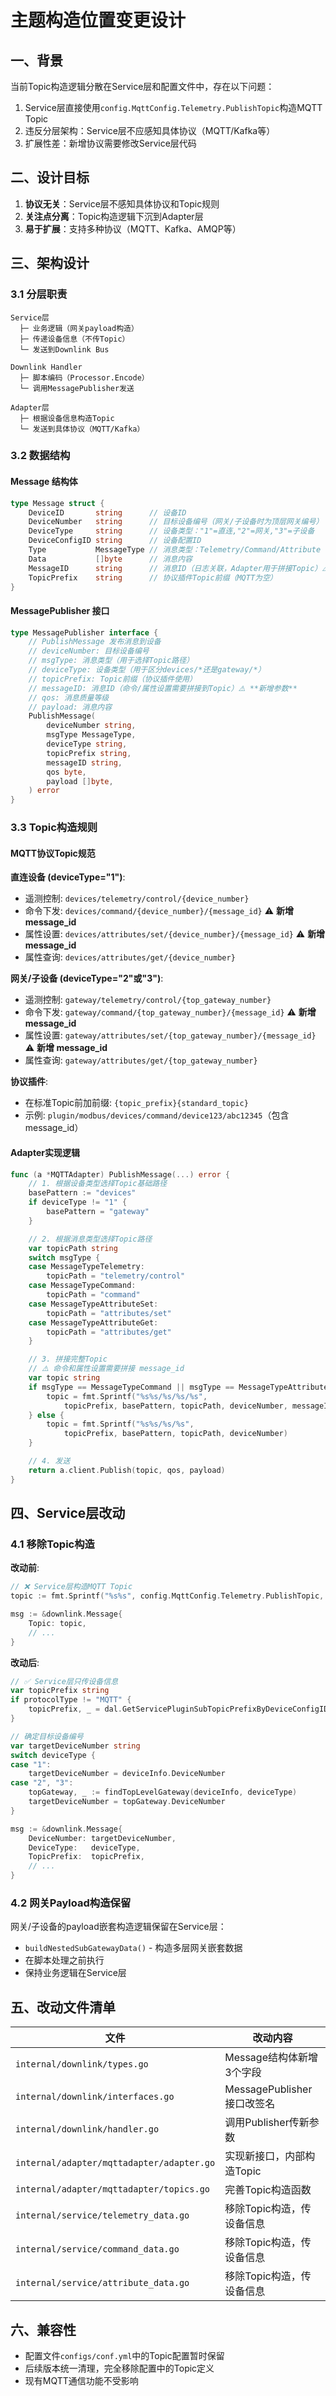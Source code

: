 # 主题构造位置变更设计

## 一、背景

当前Topic构造逻辑分散在Service层和配置文件中，存在以下问题：
1. Service层直接使用`config.MqttConfig.Telemetry.PublishTopic`构造MQTT Topic
2. 违反分层架构：Service层不应感知具体协议（MQTT/Kafka等）
3. 扩展性差：新增协议需要修改Service层代码

## 二、设计目标

1. **协议无关**：Service层不感知具体协议和Topic规则
2. **关注点分离**：Topic构造逻辑下沉到Adapter层
3. **易于扩展**：支持多种协议（MQTT、Kafka、AMQP等）

## 三、架构设计

### 3.1 分层职责

```
Service层
  ├─ 业务逻辑（网关payload构造）
  ├─ 传递设备信息（不传Topic）
  └─ 发送到Downlink Bus

Downlink Handler
  ├─ 脚本编码（Processor.Encode）
  └─ 调用MessagePublisher发送

Adapter层
  ├─ 根据设备信息构造Topic
  └─ 发送到具体协议（MQTT/Kafka）
```

### 3.2 数据结构

#### Message 结构体
```go
type Message struct {
    DeviceID       string      // 设备ID
    DeviceNumber   string      // 目标设备编号（网关/子设备时为顶层网关编号）
    DeviceType     string      // 设备类型："1"=直连,"2"=网关,"3"=子设备
    DeviceConfigID string      // 设备配置ID
    Type           MessageType // 消息类型：Telemetry/Command/Attribute
    Data           []byte      // 消息内容
    MessageID      string      // 消息ID（日志关联，Adapter用于拼接Topic）⚠️
    TopicPrefix    string      // 协议插件Topic前缀（MQTT为空）
}
```

#### MessagePublisher 接口
```go
type MessagePublisher interface {
    // PublishMessage 发布消息到设备
    // deviceNumber: 目标设备编号
    // msgType: 消息类型（用于选择Topic路径）
    // deviceType: 设备类型（用于区分devices/*还是gateway/*）
    // topicPrefix: Topic前缀（协议插件使用）
    // messageID: 消息ID（命令/属性设置需要拼接到Topic）⚠️ **新增参数**
    // qos: 消息质量等级
    // payload: 消息内容
    PublishMessage(
        deviceNumber string,
        msgType MessageType,
        deviceType string,
        topicPrefix string,
        messageID string,
        qos byte,
        payload []byte,
    ) error
}
```

### 3.3 Topic构造规则

#### MQTT协议Topic规范

**直连设备 (deviceType="1")**:
- 遥测控制: `devices/telemetry/control/{device_number}`
- 命令下发: `devices/command/{device_number}/{message_id}` ⚠️ **新增 message_id**
- 属性设置: `devices/attributes/set/{device_number}/{message_id}` ⚠️ **新增 message_id**
- 属性查询: `devices/attributes/get/{device_number}`

**网关/子设备 (deviceType="2"或"3")**:
- 遥测控制: `gateway/telemetry/control/{top_gateway_number}`
- 命令下发: `gateway/command/{top_gateway_number}/{message_id}` ⚠️ **新增 message_id**
- 属性设置: `gateway/attributes/set/{top_gateway_number}/{message_id}` ⚠️ **新增 message_id**
- 属性查询: `gateway/attributes/get/{top_gateway_number}`

**协议插件**:
- 在标准Topic前加前缀: `{topic_prefix}{standard_topic}`
- 示例: `plugin/modbus/devices/command/device123/abc12345`（包含 message_id）

#### Adapter实现逻辑
```go
func (a *MQTTAdapter) PublishMessage(...) error {
    // 1. 根据设备类型选择Topic基础路径
    basePattern := "devices"
    if deviceType != "1" {
        basePattern = "gateway"
    }

    // 2. 根据消息类型选择Topic路径
    var topicPath string
    switch msgType {
    case MessageTypeTelemetry:
        topicPath = "telemetry/control"
    case MessageTypeCommand:
        topicPath = "command"
    case MessageTypeAttributeSet:
        topicPath = "attributes/set"
    case MessageTypeAttributeGet:
        topicPath = "attributes/get"
    }

    // 3. 拼接完整Topic
    // ⚠️ 命令和属性设置需要拼接 message_id
    var topic string
    if msgType == MessageTypeCommand || msgType == MessageTypeAttributeSet {
        topic = fmt.Sprintf("%s%s/%s/%s/%s",
            topicPrefix, basePattern, topicPath, deviceNumber, messageID)
    } else {
        topic = fmt.Sprintf("%s%s/%s/%s",
            topicPrefix, basePattern, topicPath, deviceNumber)
    }

    // 4. 发送
    return a.client.Publish(topic, qos, payload)
}
```

## 四、Service层改动

### 4.1 移除Topic构造

**改动前**:
```go
// ❌ Service层构造MQTT Topic
topic := fmt.Sprintf("%s%s", config.MqttConfig.Telemetry.PublishTopic, deviceInfo.DeviceNumber)

msg := &downlink.Message{
    Topic: topic,
    // ...
}
```

**改动后**:
```go
// ✅ Service层只传设备信息
var topicPrefix string
if protocolType != "MQTT" {
    topicPrefix, _ = dal.GetServicePluginSubTopicPrefixByDeviceConfigID(...)
}

// 确定目标设备编号
var targetDeviceNumber string
switch deviceType {
case "1":
    targetDeviceNumber = deviceInfo.DeviceNumber
case "2", "3":
    topGateway, _ := findTopLevelGateway(deviceInfo, deviceType)
    targetDeviceNumber = topGateway.DeviceNumber
}

msg := &downlink.Message{
    DeviceNumber: targetDeviceNumber,
    DeviceType:   deviceType,
    TopicPrefix:  topicPrefix,
    // ...
}
```

### 4.2 网关Payload构造保留

网关/子设备的payload嵌套构造逻辑保留在Service层：
- `buildNestedSubGatewayData()` - 构造多层网关嵌套数据
- 在脚本处理之前执行
- 保持业务逻辑在Service层

## 五、改动文件清单

| 文件 | 改动内容 |
|-----|---------|
| `internal/downlink/types.go` | Message结构体新增3个字段 |
| `internal/downlink/interfaces.go` | MessagePublisher接口改签名 |
| `internal/downlink/handler.go` | 调用Publisher传新参数 |
| `internal/adapter/mqttadapter/adapter.go` | 实现新接口，内部构造Topic |
| `internal/adapter/mqttadapter/topics.go` | 完善Topic构造函数 |
| `internal/service/telemetry_data.go` | 移除Topic构造，传设备信息 |
| `internal/service/command_data.go` | 移除Topic构造，传设备信息 |
| `internal/service/attribute_data.go` | 移除Topic构造，传设备信息 |

## 六、兼容性

- 配置文件`configs/conf.yml`中的Topic配置暂时保留
- 后续版本统一清理，完全移除配置中的Topic定义
- 现有MQTT通信功能不受影响
